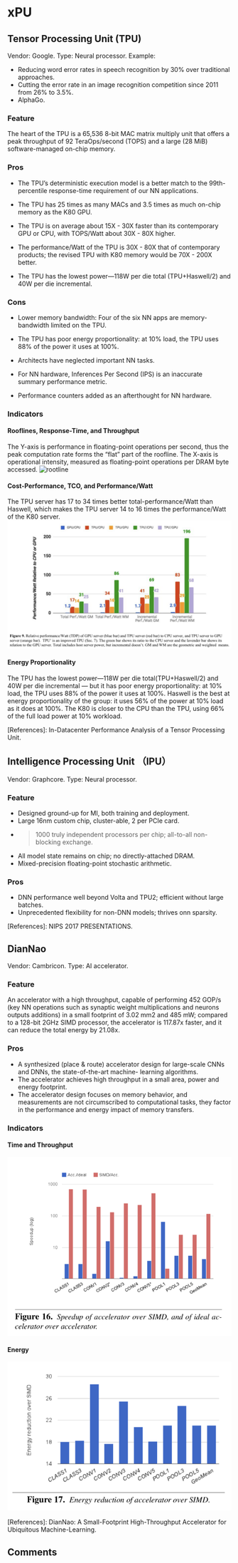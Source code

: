 # xPU

## Tensor Pro​cessing Unit (TPU)
Vendor: Google.
Type: Neural processor.
Example:  
* Reducing word error rates in speech recognition by 30% over traditional approaches.
* Cutting the error rate in an image recognition competition since 2011 from 26% to 3.5%.
* AlphaGo.

### Feature  

The heart of the TPU is a 65,536 8-bit MAC matrix multiply unit that offers a peak throughput of 92 TeraOps/second (TOPS) and a large (28 MiB) software-managed on-chip memory.

### Pros

* The TPU’s deterministic execution model is a better match to the 99th-percentile response-time requirement of our NN applications. 

* The TPU has 25 times as many MACs and 3.5 times as much on-chip memory as the K80 GPU.

* The TPU is on average about 15X - 30X faster than its contemporary GPU or CPU, with TOPS/Watt about 30X - 80X higher.

* The performance/Watt of the TPU is 30X - 80X that of contemporary products; the revised TPU with K80 memory would be 70X - 200X better.

* The TPU has the lowest power—118W per die total (​TPU+Haswell/2​) and 40W per die incremental.

### Cons

* Lower memory bandwidth: Four of the six NN apps are memory-bandwidth limited on the TPU.

* The TPU has poor energy proportionality: at 10% load, the TPU uses 88% of the power it uses at 100%. 

* Architects have neglected important NN tasks.

* For NN hardware, Inferences Per Second (IPS) is an inaccurate summary performance metric.

* Performance counters added as an afterthought for NN hardware.

### Indicators

#### Rooflines, Response-Time, and Throughput
The Y-axis is performance in floating-point operations per second, thus the peak computation rate forms the “flat” part of the roofline. The X-axis is operational intensity, measured as floating-point operations per DRAM byte accessed.
![rootline](https://raw.githubusercontent.com/199ChenNuo/grade3-semester1-homework/master/hw2/xPU/rootline.png)


#### Cost-Performance, TCO, and Performance/Watt
The TPU server has 17 to 34 times better total-performance/Watt than Haswell, which makes the TPU server 14 to 16 times the performance/Watt of the K80 server.
![performance/watt](https://raw.githubusercontent.com/199ChenNuo/grade3-semester1-homework/master/hw2/xPU/performance%3Awatt.png)

#### Energy Proportionality
The TPU has the lowest power—118W per die total(​TPU+Haswell/2​) and 40W per die incremental — but it has poor energy proportionality: at 10% load, the TPU uses 88% of the power it uses at 100%.
Haswell is the best at energy proportionality of the group: it uses 56% of the power at 10% load as it does at 100%. 
The K80 is closer to the CPU than the TPU, using 66% of the full load power at 10% workload.


[References]: In-Datacenter Performance Analysis of a Tensor Processing Unit.


## Intelligence Processing Unit （IPU）
Vendor: Graphcore.
Type: Neural processor.

### Feature
* Designed ground-up for MI, both training and deployment.
* Large 16nm custom chip, cluster-able, 2 per PCIe card.
* >1000 truly independent processors per chip; all-to-all non-blocking exchange.
* All model state remains on chip; no directly-attached DRAM.
* Mixed-precision floating-point stochastic arithmetic.

### Pros
* DNN performance well beyond Volta and TPU2; efficient without large batches.
* Unprecedented flexibility for non-DNN models; thrives onn sparsity.


[References]: NIPS 2017‌ P‍R‍ESENTATIONS.


## DianNao
Vendor: Cambricon.
Type: AI accelerator.

### Feature
An accelerator with a high throughput, capable of performing 452 GOP/s (key NN operations such as synaptic weight multiplications and neurons outputs additions) in a small footprint of 3.02 mm2 and 485 mW; compared to a 128-bit 2GHz SIMD processor, the accelerator is 117.87x faster, and it can reduce the total energy by 21.08x. 

### Pros
* A synthesized (place & route) accelerator design for large-scale CNNs and DNNs, the state-of-the-art machine- learning algorithms.
* The accelerator achieves high throughput in a small area, power and energy footprint.
* The accelerator design focuses on memory behavior, and measurements are not circumscribed to computational tasks, they factor in the performance and energy impact of memory transfers.

### Indicators

#### Time and Throughput
![speedup](https://raw.githubusercontent.com/199ChenNuo/grade3-semester1-homework/master/hw2/xPU/speedup.png)

#### Energy
![energy-reduction](https://raw.githubusercontent.com/199ChenNuo/grade3-semester1-homework/master/hw2/xPU/energy-reduction.png)


[References]: DianNao: A Small-Footprint High-Throughput Accelerator for Ubiquitous Machine-Learning.


## Comments



